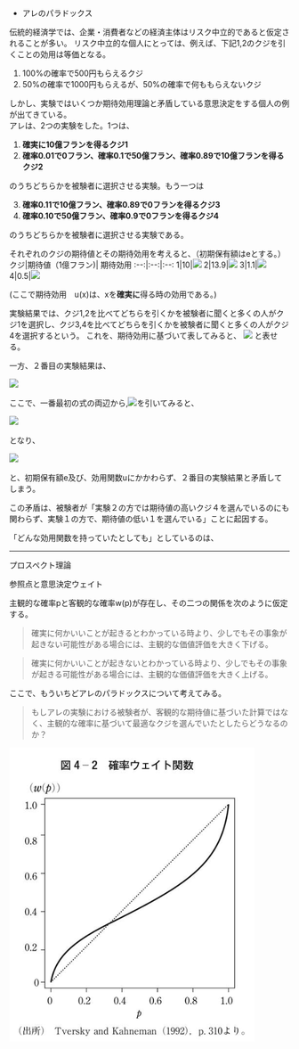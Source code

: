 

- アレのパラドックス

伝統的経済学では、企業・消費者などの経済主体はリスク中立的であると仮定されることが多い。
リスク中立的な個人にとっては、例えば、下記1,2のクジを引くことの効用は等価となる。
1. 100%の確率で500円もらえるクジ
2. 50%の確率で1000円もらえるが、50%の確率で何ももらえないクジ


しかし、実験ではいくつか期待効用理論と矛盾している意思決定をする個人の例が出てきている。  
アレは、2つの実験をした。1つは、

1. **確実に10億フランを得るクジ1**
2. **確率0.01で0フラン、確率0.1で50億フラン、確率0.89で10億フランを得るクジ2**  

のうちどちらかを被験者に選択させる実験。もう一つは  

3. **確率0.11で10億フラン、確率0.89で0フランを得るクジ3**
4. **確率0.10で50億フラン、確率0.9で0フランを得るクジ4**  

のうちどちらかを被験者に選択させる実験である。



それぞれのクジの期待値とその期待効用を考えると、（初期保有額はeとする。）
クジ|期待値（1億フラン)| 期待効用
:--:|:--:|:--:
1|10|<img src="https://latex.codecogs.com/gif.latex?u(e&plus;10)"/>
2|13.9|<img src="https://latex.codecogs.com/gif.latex?0.01&space;\times&space;u(0)&space;&plus;&space;0.1&space;\times&space;u(e&plus;50)&space;&plus;&space;0.89&space;\times&space;u(e&plus;10)"/>
3|1.1|<img src="https://latex.codecogs.com/gif.latex?0.11&space;\times&space;u(e&plus;10)&space;&plus;&space;0.89&space;\times&space;u(e)" />
4|0.5|<img src="https://latex.codecogs.com/gif.latex?0.10&space;\times&space;u(e&plus;50)&space;&plus;&space;0.9&space;\times&space;u(e)"/>

(ここで期待効用　u(x)は、xを**確実に**得る時の効用である。)




実験結果では、クジ1,2を比べてどちらを引くかを被験者に聞くと多くの人がクジ1を選択し、クジ3,4を比べてどちらを引くかを被験者に聞くと多くの人がクジ4を選択するという。
これを、期待効用に基づいて表してみると、
<img src="https://latex.codecogs.com/gif.latex?u(e&space;&plus;&space;10)&space;>&space;0.01&space;\times&space;u(0)&space;&plus;&space;0.1&space;\times&space;u(e&plus;50)&space;&plus;&space;0.89&space;\times&space;u(e&plus;10)" />
と表せる。

一方、２番目の実験結果は、

<img src="https://latex.codecogs.com/gif.latex?0.11&space;\times&space;u(e&plus;10)&space;&plus;&space;0.89&space;\times&space;u(e)&space;<&space;0.10&space;\times&space;u(e&plus;50)&space;&plus;&space;0.9&space;\times&space;u(e)" />

ここで、一番最初の式の両辺から,<img src="https://latex.codecogs.com/gif.latex?0.89&space;\times&space;u(e&plus;10)"/>を引いてみると、

<img src="https://latex.codecogs.com/gif.latex?u(e&space;&plus;&space;10)-&space;0.89&space;\times&space;u(e&plus;10)&space;>&space;0.01&space;\times&space;u(0)&space;&plus;&space;0.1&space;\times&space;u(e&plus;50)&space;&plus;&space;0.89&space;\times&space;u(e&plus;10)-&space;0.89&space;\times&space;u(e&plus;10)" />

となり、

<img src="https://latex.codecogs.com/gif.latex?0.11&space;\times&space;u(e&space;&plus;&space;10)&space;>&space;0.01&space;\times&space;u(0)&space;&plus;&space;0.1&space;\times&space;u(e&plus;50)"/>


と、初期保有額e及び、効用関数uにかかわらず、２番目の実験結果と矛盾してしまう。

この矛盾は、被験者が「実験２の方では期待値の高いクジ４を選んでいるのにも関わらず、実験１の方で、期待値の低い１を選んでいる」ことに起因する。

「どんな効用関数を持っていたとしても」としているのは、

------
プロスペクト理論


参照点と意思決定ウェイト


主観的な確率pと客観的な確率w(p)が存在し、その二つの関係を次のように仮定する。

> 確実に何かいいことが起きるとわかっている時より、少しでもその事象が起きない可能性がある場合には、主観的な価値評価を大きく下げる。

> 確実に何かいいことが起きないとわかっている時より、少しでもその事象が起きる可能性がある場合には、主観的な価値評価を大きく上げる。



ここで、もういちどアレのパラドックスについて考えてみる。

> もしアレの実験における被験者が、客観的な期待値に基づいた計算ではなく、主観的な確率に基づいて最適なクジを選んでいたとしたらどうなるのか？

<img src="./img/weighted_prob.png"/>





